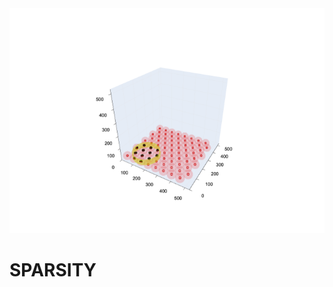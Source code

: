 <img src="https://github.com/JulesMorand/SPARSITY/blob/main/PlotDamages.png" width="600"/>

# SPARSITY

